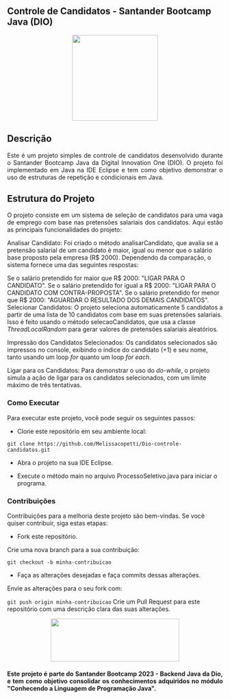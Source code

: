 ## Controle de Candidatos - Santander Bootcamp Java (DIO)
<p align="center">
  <img width="200" height="200" src="https://lp.dio.me/wp-content/uploads/2023/05/BADGE_LUZ-4.png">
</p>

## Descrição 
<p align="justify">
Este é um projeto simples de controle de candidatos desenvolvido durante o Santander Bootcamp Java da Digital Innovation One (DIO). O projeto foi implementado em Java na IDE Eclipse e tem como objetivo demonstrar o uso de estruturas de repetição e condicionais em Java.</p>

## Estrutura do Projeto
<p align="justify">
O projeto consiste em um sistema de seleção de candidatos para uma vaga de emprego com base nas pretensões salariais dos candidatos. Aqui estão as principais funcionalidades do projeto:

Analisar Candidato: Foi criado o método analisarCandidato, que avalia se a pretensão salarial de um candidato é maior, igual ou menor que o salário base proposto pela empresa (R$ 2000). Dependendo da comparação, o sistema fornece uma das seguintes respostas:

Se o salário pretendido for maior que R$ 2000: "LIGAR PARA O CANDIDATO".
Se o salário pretendido for igual a R$ 2000: "LIGAR PARA O CANDIDATO COM CONTRA-PROPOSTA".
Se o salário pretendido for menor que R$ 2000: "AGUARDAR O RESULTADO DOS DEMAIS CANDIDATOS".
Selecionar Candidatos: O projeto seleciona automaticamente 5 candidatos a partir de uma lista de 10 candidatos com base em suas pretensões salariais. Isso é feito usando o método selecaoCandidatos, que usa a classe _ThreadLocalRandom_ para gerar valores de pretensões salariais aleatórios.

Impressão dos Candidatos Selecionados: Os candidatos selecionados são impressos no console, exibindo o índice do candidato (+1) e seu nome, tanto usando um loop *for* quanto um loop *for each*.

Ligar para os Candidatos: Para demonstrar o uso do *do-while*, o projeto simula a ação de ligar para os candidatos selecionados, com um limite máximo de três tentativas.
</p>

### Como Executar
Para executar este projeto, você pode seguir os seguintes passos:

* Clone este repositório em seu ambiente local:

```git clone https://github.com/Melissacopetti/Dio-controle-candidatos.git ```

* Abra o projeto na sua IDE Eclipse.

* Execute o método main no arquivo ProcessoSeletivo.java para iniciar o programa.

### Contribuições
Contribuições para a melhoria deste projeto são bem-vindas. Se você quiser contribuir, siga estas etapas:

* Fork este repositório.

Crie uma nova branch para a sua contribuição:

```git checkout -b minha-contribuicao```

* Faça as alterações desejadas e faça commits dessas alterações.

Envie as alterações para o seu fork com:

``` git push origin minha-contribuicao ```
Crie um Pull Request para este repositório com uma descrição clara das suas alterações.


<p align="center">
  <img width="300" height="100" src="https://static.wixstatic.com/media/7a378f_5140deabd7d040378d740069cb692b87~mv2.png/v1/crop/x_0,y_10,w_1334,h_493/fill/w_568,h_208,al_c,q_85,usm_0.66_1.00_0.01,enc_auto/logo%20DIO.png">
</p>

<h4 align="justify">
Este projeto é parte do Santander Bootcamp 2023 - Backend Java da Dio, e tem como objetivo consolidar os conhecimentos adquiridos no módulo "Conhecendo a Linguagem de Programação Java".</h4>
</h4>

